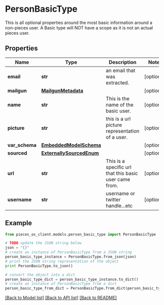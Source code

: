 # PersonBasicType

This is all optional properties around the most basic information around a non-pieces user.  A Basic type will NOT have a scope as it is not an actual pieces user.

## Properties
Name | Type | Description | Notes
------------ | ------------- | ------------- | -------------
**email** | **str** | an email that was extracted. | [optional] 
**mailgun** | [**MailgunMetadata**](MailgunMetadata.md) |  | [optional] 
**name** | **str** | This is the name of the basic user. | [optional] 
**picture** | **str** | this is a url picture representation of a user. | [optional] 
**var_schema** | [**EmbeddedModelSchema**](EmbeddedModelSchema.md) |  | [optional] 
**sourced** | [**ExternallySourcedEnum**](ExternallySourcedEnum.md) |  | [optional] 
**url** | **str** | This is a specific url that this basic user came from. | [optional] 
**username** | **str** | username or twitter handle...etc | [optional] 

## Example

```python
from pieces_os_client.models.person_basic_type import PersonBasicType

# TODO update the JSON string below
json = "{}"
# create an instance of PersonBasicType from a JSON string
person_basic_type_instance = PersonBasicType.from_json(json)
# print the JSON string representation of the object
print PersonBasicType.to_json()

# convert the object into a dict
person_basic_type_dict = person_basic_type_instance.to_dict()
# create an instance of PersonBasicType from a dict
person_basic_type_from_dict = PersonBasicType.from_dict(person_basic_type_dict)
```
[[Back to Model list]](../README.md#documentation-for-models) [[Back to API list]](../README.md#documentation-for-api-endpoints) [[Back to README]](../README.md)


